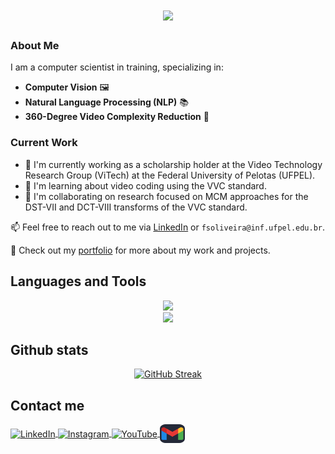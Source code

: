 <h1 align="center">
  <img src = "https://readme-typing-svg.demolab.com?font=Fira+Code&weight=600&size=24&pause=1000&color=FF0000&center=true&vCenter=true&random=false&width=435&lines=Hello+there%2C+I'm+Franklin" />
</h1>

### About Me

I am a computer scientist in training, specializing in:

- **Computer Vision** 🖼️
- **Natural Language Processing (NLP)** 📚
- **360-Degree Video Complexity Reduction** 🎥

### Current Work

- 🔭 I'm currently working as a scholarship holder at the Video Technology Research Group (ViTech) at the Federal University of Pelotas (UFPEL).
- 🌱 I'm learning about video coding using the VVC standard.
- 👯 I'm collaborating on research focused on MCM approaches for the DST-VII and DCT-VIII transforms of the VVC standard.

📫 Feel free to reach out to me via [LinkedIn](https://www.linkedin.com/in/franklin-oliveira12/) or `fsoliveira@inf.ufpel.edu.br`.

🔗 Check out my [portfolio](https://your-portfolio.com) for more about my work and projects.
## Languages and Tools
<div align="center">
    <img src="https://skillicons.dev/icons?i=bash,haskell,javascript,angular,nodejs,anaconda,html,css,wordpress" /><br>
    <img src="https://skillicons.dev/icons?i=cmake,c,cs,java,python,mysql,postgres,git,github" /><br>
</div>

## Github stats
<div align=center>
    <a href="https://git.io/streak-stats"><img src="https://streak-stats.demolab.com?user=Frankl1sales&theme=buefy-dark&hide_border=true&exclude_days=Sun%2CSat" alt="GitHub Streak" /></a>
</div>

## Contact me

<p align="left">
  <a href="https://www.linkedin.com/in/franklin-oliveira12/" target="blank">
    <img align="center" src="https://raw.githubusercontent.com/rahuldkjain/github-profile-readme-generator/master/src/images/icons/Social/linked-in-alt.svg" alt="LinkedIn" height="30" width="40" />
  </a>
  <a href="https://www.instagram.com/frankl_sales/" target="blank">
    <img align="center" src="https://raw.githubusercontent.com/rahuldkjain/github-profile-readme-generator/master/src/images/icons/Social/instagram.svg" alt="Instagram" height="30" width="40" />
  </a>
  <a href="https://www.youtube.com/@franklinsalesdeoliveira472" target="blank">
    <img align="center" src="https://raw.githubusercontent.com/rahuldkjain/github-profile-readme-generator/master/src/images/icons/Social/youtube.svg" alt="YouTube" height="30" width="40" />
  </a>
  <a href="mailto:fsoliveira@inf.ufpel.edu.br.com" target="blank">
    <img align="center" src="https://github.com/tandpfun/skill-icons/blob/main/icons/Gmail-Dark.svg" alt="Gmail" height="30" width="40" />
  </a>
</p>


